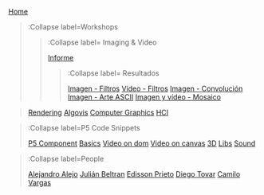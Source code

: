 [Home](/)

> :Collapse label=Workshops
>
> > :Collapse label= Imaging & Video
> >
> > [Informe](/docs/workshops/informImagingAndVideo)
> > > :Collapse label= Resultados
> > >
> > > [Imagen - Filtros](/docs/workshops/filters)
> > > [Vídeo - Filtros](/docs/workshops/filtersVideo)
> > > [Imagen - Convolución](/docs/workshops/convolucion)
> > > [Imagen - Arte ASCII](/docs/workshops/ArteASCII)
> > > [Imagen y vídeo - Mosaico](/docs/workshops/mosaico)


>
> [Rendering](/docs/workshops/rendering)
> [Algovis](/docs/workshops/algovis)
> [Computer Graphics](/docs/workshops/cg)
> [HCI](/docs/workshops/hci)


> :Collapse label=P5 Code Snippets
> 
> [P5 Component](/docs/snippets/component)
> [Basics](/docs/snippets/basic)
> [Video on dom](/docs/snippets/video-dom)
> [Video on canvas](/docs/snippets/video-canvas)
> [3D](/docs/snippets/3d)
> [Libs](/docs/snippets/lib)
> [Sound](/docs/snippets/sound)

> :Collapse label=People
> 
> [Alejandro Alejo](/docs/members/AlejandroAlejo)
> [Julián Beltran](/docs/members/JulianBeltran)
> [Edisson Prieto](/docs/members/EdissonPrieto)
> [Diego Tovar](/docs/members/diego)
> [Camilo Vargas](/docs/members/CamiloVargas)